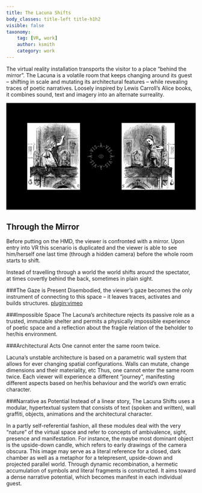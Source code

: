 ```yaml
---
title: The Lacuna Shifts
body_classes: title-left title-h1h2
visible: false
taxonomy:
    tag: [VR, work]
    author: ksmith
    category: work
---
```


<span class="large-p"> 
The virtual reality installation transports the visitor to a place “behind the mirror”. The Lacuna is a volatile room that keeps changing around its guest – shifting in scale and mutating its architectural features – while revealing traces of poetic narratives.
Loosely inspired by Lewis Carroll’s Alice books, it combines sound, text and imagery into an alternate surreality.
</span>

![](LacunaDigitalRealities.003.jpg)

## Through the Mirror
Before putting on the HMD, the viewer is confronted with a mirror.
Upon entry into VR this scenario is duplicated and the viewer is able to see him/herself one last time (through a hidden camera) before the whole room starts to shift.

Instead of travelling through a world the world shifts around the spectator, at times covertly behind the back, sometimes in plain sight.

 

###The Gaze is Present
Disembodied, the viewer’s gaze becomes the only instrument of connecting to this space – it leaves traces, activates and builds structures.
[plugin:vimeo](https://vimeo.com/257996402)


###Impossible Space
The Lacuna’s architecture rejects its passive role as a trusted, immutable shelter and permits a physically impossible experience of poetic space and a reflection about the fragile relation of the beholder to her/his environment.

###Architectural Acts
One cannot enter the same room twice.

Lacuna’s unstable architecture is based on a parametric wall system that allows for ever changing spatial configurations.
Walls can mutate, change dimensions and their materiality, etc
Thus, one cannot enter the same room twice. Each viewer will experience a different “journey”, manifesting different aspects based on her/his behaviour and the world’s own erratic character.



###Narrative as Potential
Instead of a linear story, The Lacuna Shifts uses a modular, hypertextual system that consists of text (spoken and written), wall graffiti, objects, animations and the architectural character.

In a partly self-referential fashion, all these modules deal with the very “nature” of the virtual space and refer to concepts of ambivalence, sight, presence and manifestation. For instance, the maybe most dominant object is the upside-down candle, which refers to early drawings of the camera obscura. This image may serve as a literal reference for a closed, dark chamber as well as a metaphor for a telepresent, upside-down and projected parallel world.
Through dynamic recombination, a hermetic accumulation of symbols and literal fragments is constructed. It aims toward a dense narrative potential, which becomes manifest in each individual guest.